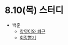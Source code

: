 # 8.10(목) 스터디

- 백준
  - [창영이와 퇴근](https://www.acmicpc.net/problem/22116)
  - [회장뽑기](https://www.acmicpc.net/problem/2660)
